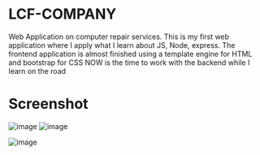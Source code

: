 # LCF-COMPANY
Web Application on computer repair services.
This is my first web application where I apply what I learn about JS, Node, express.
The frontend application is almost finished using a template engine for HTML and bootstrap for CSS
NOW is the time to work with the backend while I learn on the road

# Screenshot

![image](https://user-images.githubusercontent.com/52179030/71326872-1a895d80-24d7-11ea-88aa-b84866379117.png)
![image](https://user-images.githubusercontent.com/52179030/71326882-3987ef80-24d7-11ea-9ac7-0e044fe9b3c6.png)

![image](https://user-images.githubusercontent.com/52179030/71326843-cbdbc380-24d6-11ea-8f17-895bc2a6f039.png)

